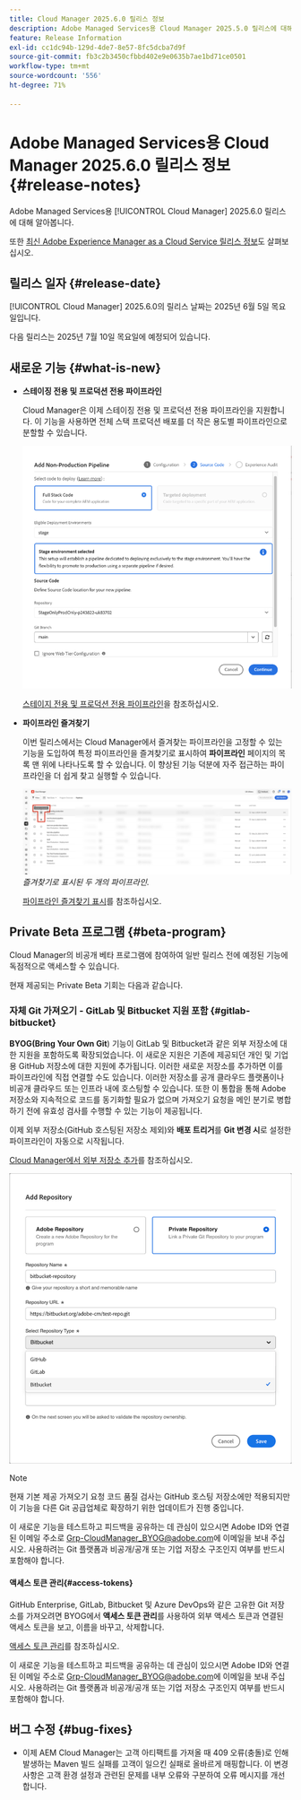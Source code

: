 ```yaml
---
title: Cloud Manager 2025.6.0 릴리스 정보
description: Adobe Managed Services용 Cloud Manager 2025.5.0 릴리스에 대해 알아봅니다.
feature: Release Information
exl-id: cc1dc94b-129d-4de7-8e57-8fc5dcba7d9f
source-git-commit: fb3c2b3450cfbbd402e9e0635b7ae1bd71ce0501
workflow-type: tm+mt
source-wordcount: '556'
ht-degree: 71%

---
```


# Adobe Managed Services용 Cloud Manager 2025.6.0 릴리스 정보 {#release-notes}

<!-- RELEASE WIKI  https://wiki.corp.adobe.com/display/DMSArchitecture/Cloud+Manager+2025.04.0+Release -->

Adobe Managed Services용 [!UICONTROL Cloud Manager] 2025.6.0 릴리스에 대해 알아봅니다.

또한 [최신 Adobe Experience Manager as a Cloud Service 릴리스 정보](https://experienceleague.adobe.com/ko/docs/experience-manager-cloud-service/content/release-notes/home)도 살펴보십시오.

## 릴리스 일자 {#release-date}

[!UICONTROL Cloud Manager] 2025.6.0의 릴리스 날짜는 2025년 6월 5일 목요일입니다.

<!-- There are no significant new features or bug fixes in the May Cloud Manager release. -->

다음 릴리스는 2025년 7월 10일 목요일에 예정되어 있습니다.

<!-- SAVE FOR FUTURE POSSIBLE USE There are no significant new features or bug fixes in the May Cloud Manager release. -->


## 새로운 기능 {#what-is-new}

* **스테이징 전용 및 프로덕션 전용 파이프라인**

  Cloud Manager은 이제 스테이징 전용 및 프로덕션 전용 파이프라인을 지원합니다. 이 기능을 사용하면 전체 스택 프로덕션 배포를 더 작은 용도별 파이프라인으로 분할할 수 있습니다. <!-- This feature went into GA from Private beta in the June 5, 2025 CM release -->

  ![전체 스택 코드 라디오 단추가 선택되고 스테이징 환경이 선택된 비프로덕션 파이프라인 추가 대화 상자](/help/release-notes/assets/add-non-production-pipeline.png)

  [스테이지 전용 및 프로덕션 전용 파이프라인](/help/using/stage-prod-only.md)을 참조하십시오.

* **파이프라인 즐겨찾기**

  이번 릴리스에서는 Cloud Manager에서 즐겨찾는 파이프라인을 고정할 수 있는 기능을 도입하여 특정 파이프라인을 즐겨찾기로 표시하여 **파이프라인** 페이지의 목록 맨 위에 나타나도록 할 수 있습니다. 이 향상된 기능 덕분에 자주 접근하는 파이프라인을 더 쉽게 찾고 실행할 수 있습니다. <!-- CMGR-68293 -->

  ![즐겨찾기로 표시된 파이프라인](/help/release-notes/assets/pipeline-favorites.png) *즐겨찾기로 표시된 두 개의 파이프라인.*

  [파이프라인 즐겨찾기 표시](/help/using/managing-pipelines.md#pipeline-favorites)를 참조하십시오.


## Private Beta 프로그램 {#beta-program}

Cloud Manager의 비공개 베타 프로그램에 참여하여 일반 릴리스 전에 예정된 기능에 독점적으로 액세스할 수 있습니다.

현재 제공되는 Private Beta 기회는 다음과 같습니다.


### 자체 Git 가져오기 - GitLab 및 Bitbucket 지원 포함 {#gitlab-bitbucket}

**BYOG(Bring Your Own Git**) 기능이 GitLab 및 Bitbucket과 같은 외부 저장소에 대한 지원을 포함하도록 확장되었습니다. 이 새로운 지원은 기존에 제공되던 개인 및 기업용 GitHub 저장소에 대한 지원에 추가됩니다. 이러한 새로운 저장소를 추가하면 이를 파이프라인에 직접 연결할 수도 있습니다. 이러한 저장소를 공개 클라우드 플랫폼이나 비공개 클라우드 또는 인프라 내에 호스팅할 수 있습니다. 또한 이 통합을 통해 Adobe 저장소와 지속적으로 코드를 동기화할 필요가 없으며 가져오기 요청을 메인 분기로 병합하기 전에 유효성 검사를 수행할 수 있는 기능이 제공됩니다.

이제 외부 저장소(GitHub 호스팅된 저장소 제외)와 **배포 트리거**&#x200B;를 **Git 변경 시**&#x200B;로 설정한 파이프라인이 자동으로 시작됩니다.

[Cloud Manager에서 외부 저장소 추가](/help/managing-code/external-repositories.md)를 참조하십시오.

![저장소 추가 대화 상자](/help/release-notes/assets/repositories-add-release-notes.png)

>[!NOTE]
>
>현재 기본 제공 가져오기 요청 코드 품질 검사는 GitHub 호스팅 저장소에만 적용되지만 이 기능을 다른 Git 공급업체로 확장하기 위한 업데이트가 진행 중입니다.

이 새로운 기능을 테스트하고 피드백을 공유하는 데 관심이 있으시면 Adobe ID와 연결된 이메일 주소로 [Grp-CloudManager_BYOG@adobe.com](mailto:Grp-CloudManager_BYOG@adobe.com)에 이메일을 보내 주십시오. 사용하려는 Git 플랫폼과 비공개/공개 또는 기업 저장소 구조인지 여부를 반드시 포함해야 합니다.

#### 액세스 토큰 관리{#access-tokens}

GitHub Enterprise, GitLab, Bitbucket 및 Azure DevOps와 같은 고유한 Git 저장소를 가져오려면 BYOG에서 **액세스 토큰 관리**&#x200B;를 사용하여 외부 액세스 토큰과 연결된 액세스 토큰을 보고, 이름을 바꾸고, 삭제합니다.

[액세스 토큰 관리](/help/managing-code/manage-access-tokens.md)를 참조하십시오.

이 새로운 기능을 테스트하고 피드백을 공유하는 데 관심이 있으시면 Adobe ID와 연결된 이메일 주소로 [Grp-CloudManager_BYOG@adobe.com](mailto:Grp-CloudManager_BYOG@adobe.com)에 이메일을 보내 주십시오. 사용하려는 Git 플랫폼과 비공개/공개 또는 기업 저장소 구조인지 여부를 반드시 포함해야 합니다.


## 버그 수정 {#bug-fixes}

* 이제 AEM Cloud Manager는 고객 아티팩트를 가져올 때 409 오류(충돌)로 인해 발생하는 Maven 빌드 실패를 고객이 일으킨 실패로 올바르게 매핑합니다. 이 변경 사항은 고객 환경 설정과 관련된 문제를 내부 오류와 구분하여 오류 메시지를 개선합니다. <!-- CMGR-66673 -->

<!--
Known Issues {#known-issues}

* A -->
